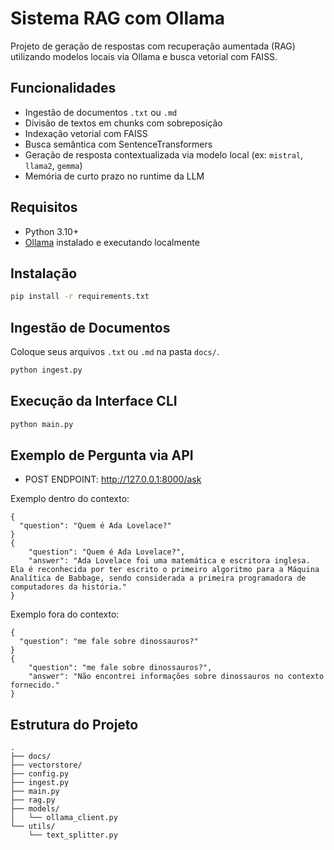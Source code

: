 # Sistema RAG com Ollama

Projeto de geração de respostas com recuperação aumentada (RAG) utilizando modelos locais via Ollama e busca vetorial com FAISS.

## Funcionalidades

- Ingestão de documentos `.txt` ou `.md`
- Divisão de textos em chunks com sobreposição
- Indexação vetorial com FAISS
- Busca semântica com SentenceTransformers
- Geração de resposta contextualizada via modelo local (ex: `mistral`, `llama2`, `gemma`)
- Memória de curto prazo no runtime da LLM

## Requisitos

- Python 3.10+
- [Ollama](https://ollama.com/download) instalado e executando localmente

## Instalação

```bash
pip install -r requirements.txt
```

## Ingestão de Documentos

Coloque seus arquivos `.txt` ou `.md` na pasta `docs/`.

```bash
python ingest.py
```

## Execução da Interface CLI

```bash
python main.py
```

## Exemplo de Pergunta via API
- POST ENDPOINT: http://127.0.0.1:8000/ask

Exemplo dentro do contexto:
```
{
  "question": "Quem é Ada Lovelace?"
}
{
    "question": "Quem é Ada Lovelace?",
    "answer": "Ada Lovelace foi uma matemática e escritora inglesa. Ela é reconhecida por ter escrito o primeiro algoritmo para a Máquina Analítica de Babbage, sendo considerada a primeira programadora de computadores da história."
}
```
Exemplo fora do contexto:
```
{
  "question": "me fale sobre dinossauros?"
}
{
    "question": "me fale sobre dinossauros?",
    "answer": "Não encontrei informações sobre dinossauros no contexto fornecido."
}
```

## Estrutura do Projeto
```
.
├── docs/
├── vectorstore/
├── config.py
├── ingest.py
├── main.py
├── rag.py
├── models/
│   └── ollama_client.py
└── utils/
    └── text_splitter.py
```
